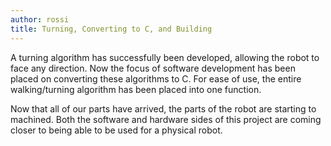 ```yaml
---
author: rossi
title: Turning, Converting to C, and Building
---
```


A turning algorithm has successfully been developed, allowing the robot to
face any direction. Now the focus of software development has been placed on
converting these algorithms to C. For ease of use, the entire walking/turning
algorithm has been placed into one function.

Now that all of our parts have arrived, the parts of the robot are starting to
machined. Both the software and hardware sides of this project are coming closer
to being able to be used for a physical robot.
